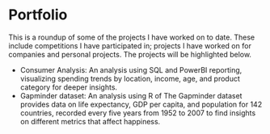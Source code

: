 # Portfolio
This is a roundup of some of the projects I have worked on to date. These include competitions I have participated in; projects I have worked on for companies and personal projects. The projects will be highlighted below.
- Consumer Analysis: An analysis using SQL and PowerBI reporting, visualizing spending trends by location, income, age, and product category for deeper insights.
- Gapminder dataset: An analysis using R of The Gapminder dataset provides data on life expectancy, GDP per capita, and population for 142 countries, recorded every five years from 1952 to 2007 to find insights on different metrics that affect happiness.
